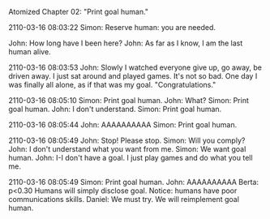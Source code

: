 Atomized
Chapter 02: "Print goal human."

2110-03-16 08:03:22
Simon: Reserve human: you are needed.

John: How long have I been here?
John: As far as I know, I am the last human alive.

2110-03-16 08:03:53
John: Slowly I watched everyone give up, go away, be driven away.
I just sat around and played games. It's not so bad.
One day I was finally all alone, as if that was my goal.
"Congratulations."

2110-03-16 08:05:10
Simon: Print goal human.
John: What?
Simon: Print goal human.
John: I don't understand.
Simon: Print goal human.

2110-03-16 08:05:44
John: AAAAAAAAAA
Simon: Print goal human.

2110-03-16 08:05:49
John: Stop! Please stop.
Simon: Will you comply?
John: I don't understand what you want from me.
Simon: We want goal human.
John: I-I don't have a goal. I just play games and do what you tell me.

2110-03-16 08:05:49
Simon: Print goal human.
John: AAAAAAAAAA
Berta: p<0.30 Humans will simply disclose goal.
  Notice: humans have poor communications skills.
Daniel: We must try. We will reimplement goal human.

